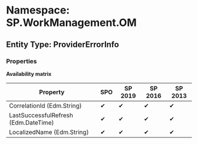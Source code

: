 # Namespace: SP.WorkManagement.OM
## Entity Type: ProviderErrorInfo

### Properties

**Availability matrix**

Property | SPO | SP 2019 | SP 2016 | SP 2013
----------|-----|---------|---------|--------
CorrelationId (Edm.String) | ✔ | ✔ | ✔ | ✔
LastSuccessfulRefresh (Edm.DateTime) | ✔ | ✔ | ✔ | ✔
LocalizedName (Edm.String) | ✔ | ✔ | ✔ | ✔

